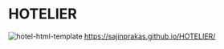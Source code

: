# HOTELIER
![hotel-html-template](https://github.com/sajinprakas/HOTELIER/assets/93714378/e6b2a36f-1b0f-4fb9-8766-fcb516a9351a)
 https://sajinprakas.github.io/HOTELIER/
